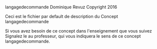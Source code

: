langagedecommande
Dominique Revuz Copyright 2016

Ceci est le fichier par default de description du Concept langagedecommande

Si vous avez besoin de ce concept dans l'enseignement que vous suivez
 Signalez le au professeur, qui vous indiquera le sens de ce concept langagedecommande.
